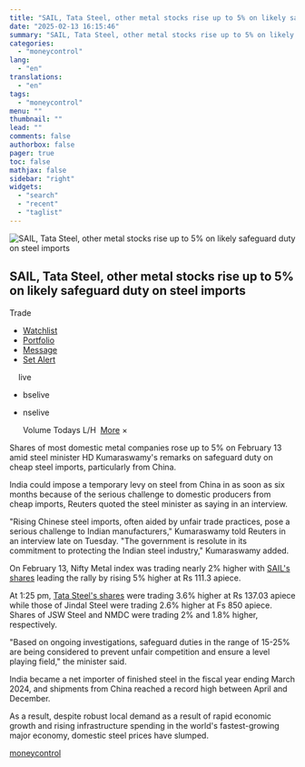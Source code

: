 ```yaml
---
title: "SAIL, Tata Steel, other metal stocks rise up to 5% on likely safeguard duty on steel imports"
date: "2025-02-13 16:15:46"
summary: "SAIL, Tata Steel, other metal stocks rise up to 5% on likely safeguard duty on steel imports Trade Watchlist Portfolio Message Set Alert livebselivenselive Volume Todays L/H More × Shares of most domestic metal companies rose up to 5% on February 13 amid steel minister HD Kumaraswamy's remarks on safeguard..."
categories:
  - "moneycontrol"
lang:
  - "en"
translations:
  - "en"
tags:
  - "moneycontrol"
menu: ""
thumbnail: ""
lead: ""
comments: false
authorbox: false
pager: true
toc: false
mathjax: false
sidebar: "right"
widgets:
  - "search"
  - "recent"
  - "taglist"
---
```


![SAIL, Tata Steel, other metal stocks rise up to 5% on likely safeguard duty on steel imports](//stat1.moneycontrol.com/mcnews//images/grey_bg.gif "SAIL, Tata Steel, other metal stocks rise up to 5% on likely safeguard duty on steel imports")

SAIL, Tata Steel, other metal stocks rise up to 5% on likely safeguard duty on steel imports
--------------------------------------------------------------------------------------------

  


  Trade

* [Watchlist](javascript:void(0);)
* [Portfolio](javascript:void(0);)
* [Message](javascript:void(0);)
* [Set Alert](javascript:void(0);)

      live

* bselive
* nselive

    Volume  Todays L/H    ![]()   [More](javascript:void(0))   × 

Shares of most domestic metal companies rose up to 5% on February 13 amid steel minister HD Kumaraswamy's remarks on safeguard duty on cheap steel imports, particularly from China.

India could impose a temporary levy on steel from China in as soon as six months because of the serious challenge to domestic producers from cheap imports, Reuters quoted the steel minister as saying in an interview.

"Rising Chinese steel imports, often aided by unfair trade practices, pose a serious challenge to Indian manufacturers," Kumaraswamy told Reuters in an interview late on Tuesday. "The government is resolute in its commitment to protecting the Indian steel industry," Kumaraswamy added.

On February 13, Nifty Metal index was trading nearly 2% higher with [SAIL's shares](https://www.moneycontrol.com/india/stockpricequote/steel-large/steelauthorityindia/SAI) leading the rally by rising 5% higher at Rs 111.3 apiece.

At 1:25 pm, [Tata Steel's shares](https://www.moneycontrol.com/india/stockpricequote/ironsteel/tatasteel/TIS) were trading 3.6% higher at Rs 137.03 apiece while those of Jindal Steel were trading 2.6% higher at Fs 850 apiece. Shares of JSW Steel and NMDC were trading 2% and 1.8% higher, respectively.

"Based on ongoing investigations, safeguard duties in the range of 15-25% are being considered to prevent unfair competition and ensure a level playing field," the minister said.

India became a net importer of finished steel in the fiscal year ending March 2024, and shipments from China reached a record high between April and December.

As a result, despite robust local demand as a result of rapid economic growth and rising infrastructure spending in the world's fastest-growing major economy, domestic steel prices have slumped.

[moneycontrol](https://www.moneycontrol.com/news/business/markets/sail-tata-steel-other-metal-stocks-rise-up-to-5-on-likely-safeguard-duty-on-steel-imports-12939689.html)
